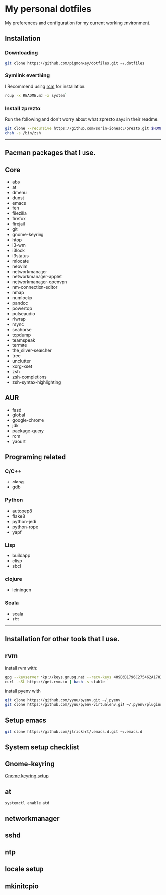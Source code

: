 My personal dotfiles
====================

My preferences and configuration for my current working environment.

Installation
------------

### Downloading

```bash
git clone https://github.com/pigmonkey/dotfiles.git ~/.dotfiles
```

### Symlink everthing

I Recommend using [rcm](https://github.com/thoughtbot/rcm) for installation.

```bash
rcup -x README.md -x system`
```

### Install zprezto:

Run the following and don't worry about what zprezto says in their readme.

```bash
git clone --recursive https://github.com/sorin-ionescu/prezto.git $HOME/.zprezto
chsh -s /bin/zsh
```

---

Pacman packages that I use.
---------------------------

## Core

- abs
- at
- dmenu
- dunst
- emacs
- feh
- filezilla
- firefox
- firejail
- git
- gnome-keyring
- htop
- i3-wm
- i3lock
- i3status
- mlocate
- neovim
- networkmanager
- networkmanager-applet
- networkmanager-openvpn
- nm-connection-editor
- nmap
- numlockx
- pandoc
- powertop
- pulseaudio
- rlwrap
- rsync
- seahorse
- tcpdump
- teamspeak
- termite
- the_silver-searcher
- tree
- unclutter
- xorg-xset
- zsh
- zsh-completions
- zsh-syntax-highlighting

## AUR

- fasd
- global
- google-chrome
- jdk
- package-query
- rcm
- yaourt

## Programing related

### C/C++

- clang
- gdb

### Python

- autopep8
- flake8
- python-jedi
- python-rope
- yapf

### Lisp

- buildapp
- clisp
- sbcl

### clojure

- leiningen

### Scala

- scala
- sbt

---

Installation for other tools that I use.
----------------------------------------

## rvm

install rvm with:

```bash
gpg --keyserver hkp://keys.gnupg.net --recv-keys 409B6B1796C275462A1703113804BB82D39DC0E3
curl -sSL https://get.rvm.io | bash -s stable
```

install pyenv with:

```bash
git clone https://github.com/yyuu/pyenv.git ~/.pyenv
git clone https://github.com/yyuu/pyenv-virtualenv.git ~/.pyenv/plugins/pyenv-virtualenv
```

## Setup emacs

```bash
git clone https://github.com/jlrickert/.emacs.d.git ~/.emacs.d
```

System setup checklist
----------------------

## Gnome-keyring

[Gnome keyring setup](https://wiki.archlinux.org/index.php/GNOME/Keyring#Using_the_keyring_outside_GNOME)

## at

```bash
systemctl enable atd
```

## networkmanager

## sshd

## ntp

## locale setup

## mkinitcpio
